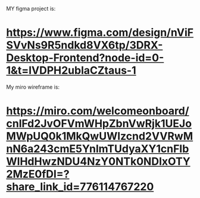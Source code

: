 MY figma project is:

# https://www.figma.com/design/nViFSVvNs9R5ndkd8VX6tp/3DRX-Desktop-Frontend?node-id=0-1&t=IVDPH2ublaCZtaus-1

My miro wireframe is:

# https://miro.com/welcomeonboard/cnlFd2JvOFVmWHpZbnVwRjk1UEJoMWpUQ0k1MkQwUWIzcnd2VVRwMnN6a243cmE5YnlmTUdyaXY1cnFIbWlHdHwzNDU4NzY0NTk0NDIxOTY2MzE0fDI=?share_link_id=776114767220
